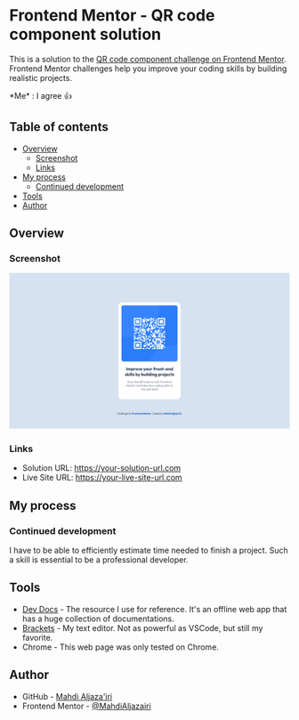 # Frontend Mentor - QR code component solution

This is a solution to the [QR code component challenge on Frontend Mentor](https://www.frontendmentor.io/challenges/qr-code-component-iux_sIO_H).  
Frontend Mentor challenges help you improve your coding skills by building realistic projects. 

\*Me\* : I agree 👍

## Table of contents

- [Overview](#overview)
  - [Screenshot](#screenshot)
  - [Links](#links)
- [My process](#my-process)
  - [Continued development](#continued-development)
- [Tools](#tools)
- [Author](#author)

## Overview

### Screenshot

![My Fabulous Work!](./screenshot.png)

### Links

- Solution URL: <https://your-solution-url.com>
- Live Site URL: <https://your-live-site-url.com>

## My process

### Continued development

I have to be able to efficiently estimate time needed to finish a project. Such a skill is essential to be a professional developer.

## Tools

- [Dev Docs](https://devdocs.io) - The resource I use for reference. It's an offline web app that has a huge collection of documentations.
- [Brackets](https://brackets.io) - My text editor. Not as powerful as VSCode, but still my favorite.
- Chrome - This web page was only tested on Chrome. 

## Author

- GitHub - [Mahdi Aljaza'iri](https://github.com/MahdiAljazairi)
- Frontend Mentor - [@MahdiAljazairi](https://www.frontendmentor.io/profile/MahdiAljazairi)
